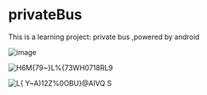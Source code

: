 # privateBus
This is a learning project: private bus ,powered by android

![image](https://user-images.githubusercontent.com/34088416/191430287-d945568a-66bc-4379-8251-3cf945ddfa2e.png)

![H6M{79~}L%{73WH0718RL9](https://user-images.githubusercontent.com/34088416/191882248-2268ff55-e41b-438b-bc0d-756c101d3e50.png)

![L{ Y~A)12Z%0OBU}@AIVQ S](https://user-images.githubusercontent.com/34088416/191882312-b294b694-adbb-45f9-9ca8-98b340bdd471.png)


